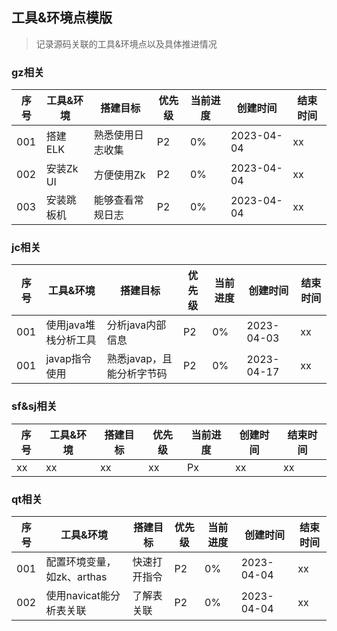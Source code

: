 ## 工具&环境点模版
> 记录源码关联的工具&环境点以及具体推进情况

### gz相关
| 序号  | 工具&环境   | 搭建目标     | 优先级 | 当前进度 | 创建时间       | 结束时间 |
|-----|---------|----------|-----|------|------------|------|
| 001 | 搭建ELK   | 熟悉使用日志收集 | P2  | 0%   | 2023-04-04 | xx   |
| 002 | 安装Zk UI | 方便使用Zk   | P2  | 0%   | 2023-04-04 | xx   |
| 003 | 安装跳板机   | 能够查看常规日志 | P2  | 0%   | 2023-04-04 | xx   |

### jc相关
| 序号  | 工具&环境        | 搭建目标            | 优先级 | 当前进度 | 创建时间       | 结束时间 |
|-----|--------------|-----------------|-----|------|------------|------|
| 001 | 使用java堆栈分析工具 | 分析java内部信息      | P2  | 0%   | 2023-04-03 | xx   |
| 001 | javap指令使用    | 熟悉javap，且能分析字节码 | P2  | 0%   | 2023-04-17 | xx   |

### sf&sj相关
| 序号  | 工具&环境 | 搭建目标 | 优先级 | 当前进度 | 创建时间 | 结束时间 |
|-----|-------|------|-----|------|------|------|
| xx  | xx    | xx   | xx  | Px   | xx   | xx   |

### qt相关
| 序号  | 工具&环境             | 搭建目标   | 优先级 | 当前进度 | 创建时间       | 结束时间 |
|-----|-------------------|--------|-----|------|------------|------|
| 001 | 配置环境变量，如zk、arthas | 快速打开指令 | P2  | 0%   | 2023-04-04 | xx   |
| 002 | 使用navicat能分析表关联   | 了解表关联  | P2  | 0%   | 2023-04-04 | xx   |
